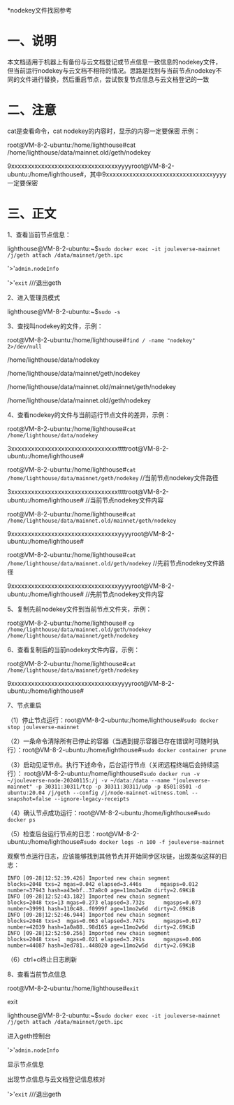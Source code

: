 *nodekey文件找回参考

# 一、说明
本文档适用于机器上有备份与云文档登记或节点信息一致信息的nodekey文件，但当前运行nodekey与云文档不相符的情况。思路是找到与当前节点nodekey不同的文件进行替换，然后重启节点，尝试恢复节点信息与云文档登记的一致

# 二、注意
cat是查看命令，cat nodekey的内容时，显示的内容一定要保密
示例：

root@VM-8-2-ubuntu:/home/lighthouse#cat /home/lighthouse/data/mainnet.old/geth/nodekey

9xxxxxxxxxxxxxxxxxxxxxxxxxxxxxxxxyyyyroot@VM-8-2-ubuntu:/home/lighthouse#，其中9xxxxxxxxxxxxxxxxxxxxxxxxxxxxxxxxyyyy一定要保密

# 三、正文

1、查看当前节点信息：

lighthouse@VM-8-2-ubuntu:~$```sudo docker exec -it jouleverse-mainnet /j/geth attach /data/mainnet/geth.ipc```

'>'```admin.nodeInfo```

'>'```exit```  ///退出geth

2、进入管理员模式

lighthouse@VM-8-2-ubuntu:~$```sudo -s```

3、查找叫nodekey的文件，示例：

root@VM-8-2-ubuntu:/home/lighthouse#```find / -name "nodekey" 2>/dev/null```

/home/lighthouse/data/nodekey

/home/lighthouse/data/mainnet/geth/nodekey

/home/lighthouse/data/mainnet.old/mainnet/geth/nodekey

/home/lighthouse/data/mainnet.old/geth/nodekey

4、查看nodekey的文件与当前运行节点文件的差异，示例：

root@VM-8-2-ubuntu:/home/lighthouse#```cat /home/lighthouse/data/nodekey```

3xxxxxxxxxxxxxxxxxxxxxxxxxxxxxxxxttttroot@VM-8-2-ubuntu:/home/lighthouse# 

root@VM-8-2-ubuntu:/home/lighthouse#```cat /home/lighthouse/data/mainnet/geth/nodekey```   //当前节点nodekey文件路径

3xxxxxxxxxxxxxxxxxxxxxxxxxxxxxxxxttttroot@VM-8-2-ubuntu:/home/lighthouse#    //当前节点nodekey文件内容

root@VM-8-2-ubuntu:/home/lighthouse#```cat /home/lighthouse/data/mainnet.old/mainnet/geth/nodekey```

9xxxxxxxxxxxxxxxxxxxxxxxxxxxxxxxxyyyyroot@VM-8-2-ubuntu:/home/lighthouse# 

root@VM-8-2-ubuntu:/home/lighthouse#```cat /home/lighthouse/data/mainnet.old/geth/nodekey```   //先前节点nodekey文件路径

9xxxxxxxxxxxxxxxxxxxxxxxxxxxxxxxxyyyyroot@VM-8-2-ubuntu:/home/lighthouse#    //先前节点nodekey文件内容

5、复制先前nodekey文件到当前节点文件夹，示例：

root@VM-8-2-ubuntu:/home/lighthouse# ```cp /home/lighthouse/data/mainnet.old/geth/nodekey /home/lighthouse/data/mainnet/geth/nodekey```

6、查看复制后的当前nodekey文件内容，示例：

root@VM-8-2-ubuntu:/home/lighthouse#```cat /home/lighthouse/data/mainnet/geth/nodekey```

9xxxxxxxxxxxxxxxxxxxxxxxxxxxxxxxxyyyyroot@VM-8-2-ubuntu:/home/lighthouse#

7、节点重启

（1）停止节点运行：root@VM-8-2-ubuntu:/home/lighthouse#```sudo docker stop jouleverse-mainnet```

（2）一条命令清除所有已停止的容器（当遇到提示容器已存在错误时可随时执行）：root@VM-8-2-ubuntu:/home/lighthouse#```sudo docker container prune```

（3）启动见证节点。执行下述命令，后台运行节点（关闭远程终端后会持续运行）： root@VM-8-2-ubuntu:/home/lighthouse#```sudo docker run -v ~/jouleverse-node-20240115:/j -v ~/data:/data --name "jouleverse-mainnet" -p 30311:30311/tcp -p 30311:30311/udp -p 8501:8501 -d ubuntu:20.04 /j/geth --config /j/node-mainnet-witness.toml --snapshot=false --ignore-legacy-receipts```

（4）确认节点成功运行：root@VM-8-2-ubuntu:/home/lighthouse#```sudo docker ps```

（5）检查后台运行节点的日志：root@VM-8-2-ubuntu:/home/lighthouse#```sudo docker logs -n 100 -f jouleverse-mainnet```

观察节点运行日志，应该能够找到其他节点并开始同步区块链，出现类似这样的日志：

```
INFO [09-28|12:52:39.426] Imported new chain segment               blocks=2048 txs=2 mgas=0.042 elapsed=3.446s      mgasps=0.012 number=37943 hash=a43ebf..37a8c0 age=11mo3w42m dirty=2.69KiB
INFO [09-28|12:52:43.182] Imported new chain segment               blocks=2048 txs=13 mgas=0.273 elapsed=3.732s      mgasps=0.073 number=39991 hash=110c48..f0999f age=11mo2w6d  dirty=2.69KiB
INFO [09-28|12:52:46.944] Imported new chain segment               blocks=2048 txs=3  mgas=0.063 elapsed=3.747s      mgasps=0.017 number=42039 hash=1a0a88..98d165 age=11mo2w6d  dirty=2.69KiB
INFO [09-28|12:52:50.256] Imported new chain segment               blocks=2048 txs=1  mgas=0.021 elapsed=3.291s      mgasps=0.006 number=44087 hash=3ed781..448020 age=11mo2w5d  dirty=2.69KiB
```

（6）ctrl+c终止日志刷新

8、查看当前节点信息

root@VM-8-2-ubuntu:/home/lighthouse#```exit```

exit

lighthouse@VM-8-2-ubuntu:~$```sudo docker exec -it jouleverse-mainnet /j/geth attach /data/mainnet/geth.ipc```

进入geth控制台

'>'```admin.nodeInfo```

显示节点信息

出现节点信息与云文档登记信息核对

'>'```exit```  ///退出geth
